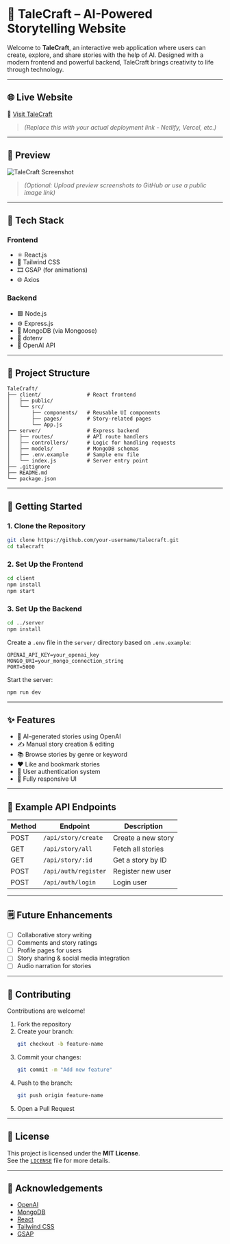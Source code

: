# 📖 TaleCraft – AI-Powered Storytelling Website

Welcome to **TaleCraft**, an interactive web application where users can create, explore, and share stories with the help of AI. Designed with a modern frontend and powerful backend, TaleCraft brings creativity to life through technology.

---

## 🌐 Live Website

🔗 [Visit TaleCraft](https://your-deployed-site-link.com)  
> *(Replace this with your actual deployment link - Netlify, Vercel, etc.)*

---

## 📸 Preview

![TaleCraft Screenshot](https://your-screenshot-link.com)  
> *(Optional: Upload preview screenshots to GitHub or use a public image link)*

---

## 🚀 Tech Stack

### Frontend
- ⚛️ React.js  
- 🎨 Tailwind CSS  
- 🎞️ GSAP (for animations)  
- 🌐 Axios

### Backend
- 🟩 Node.js  
- ⚙️ Express.js  
- 🍃 MongoDB (via Mongoose)  
- 🔐 dotenv  
- 🤖 OpenAI API

---

## 📁 Project Structure

```
TaleCraft/
├── client/               # React frontend
│   ├── public/
│   └── src/
│       ├── components/   # Reusable UI components
│       ├── pages/        # Story-related pages
│       └── App.js
├── server/               # Express backend
│   ├── routes/           # API route handlers
│   ├── controllers/      # Logic for handling requests
│   ├── models/           # MongoDB schemas
│   ├── .env.example      # Sample env file
│   └── index.js          # Server entry point
├── .gitignore
├── README.md
└── package.json
```

---

## 🔧 Getting Started

### 1. Clone the Repository

```bash
git clone https://github.com/your-username/talecraft.git
cd talecraft
```

### 2. Set Up the Frontend

```bash
cd client
npm install
npm start
```

### 3. Set Up the Backend

```bash
cd ../server
npm install
```

Create a `.env` file in the `server/` directory based on `.env.example`:

```env
OPENAI_API_KEY=your_openai_key
MONGO_URI=your_mongo_connection_string
PORT=5000
```

Start the server:

```bash
npm run dev
```

---

## ✨ Features

- 🧠 AI-generated stories using OpenAI
- ✍️ Manual story creation & editing
- 📚 Browse stories by genre or keyword
- ❤️ Like and bookmark stories
- 🔐 User authentication system
- 📱 Fully responsive UI

---

## 🧪 Example API Endpoints

| Method | Endpoint             | Description         |
|--------|----------------------|---------------------|
| POST   | `/api/story/create`  | Create a new story  |
| GET    | `/api/story/all`     | Fetch all stories   |
| GET    | `/api/story/:id`     | Get a story by ID   |
| POST   | `/api/auth/register` | Register new user   |
| POST   | `/api/auth/login`    | Login user          |

---

## 🗒️ Future Enhancements

- [ ] Collaborative story writing  
- [ ] Comments and story ratings  
- [ ] Profile pages for users  
- [ ] Story sharing & social media integration  
- [ ] Audio narration for stories  

---

## 🤝 Contributing

Contributions are welcome!

1. Fork the repository  
2. Create your branch:  
   ```bash
   git checkout -b feature-name
   ```
3. Commit your changes:  
   ```bash
   git commit -m "Add new feature"
   ```
4. Push to the branch:  
   ```bash
   git push origin feature-name
   ```
5. Open a Pull Request

---

## 📄 License

This project is licensed under the **MIT License**.  
See the [`LICENSE`](./LICENSE) file for more details.

---

## 🙏 Acknowledgements

- [OpenAI](https://platform.openai.com/)
- [MongoDB](https://www.mongodb.com/)
- [React](https://reactjs.org/)
- [Tailwind CSS](https://tailwindcss.com/)
- [GSAP](https://greensock.com/gsap/)
